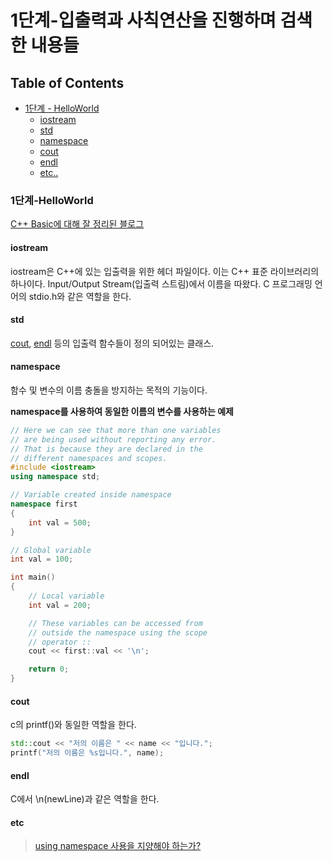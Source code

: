# 1단계-입출력과 사칙연산을 진행하며 검색한 내용들

## Table of Contents

- [1단계 - HelloWorld](#1단계-helloworld)
  - [iostream](#iostream)
  - [std](#std)
  - [namespace](#namespace)
  - [cout](#cout)
  - [endl](#endl)
  - [etc..](#etc)

### 1단계-HelloWorld

[C++ Basic에 대해 잘 정리된 블로그](https://blog.hexabrain.net/159?category=402649)

#### iostream

iostream은 C++에 있는 입출력을 위한 헤더 파일이다. 이는 C++ 표준 라이브러리의
하나이다. Input/Output Stream(입출력 스트림)에서 이름을 따왔다. C 프로그래밍
언어의 stdio.h와 같은 역할을 한다.

#### std

[cout](#cout), [endl](#endl) 등의 입출력 함수들이 정의 되어있는 클래스.

#### namespace

함수 및 변수의 이름 충돌을 방지하는 목적의 기능이다.

**namespace를 사용하여 동일한 이름의 변수를 사용하는 예제**

```cpp
// Here we can see that more than one variables
// are being used without reporting any error.
// That is because they are declared in the
// different namespaces and scopes.
#include <iostream>
using namespace std;

// Variable created inside namespace
namespace first
{
    int val = 500;
}

// Global variable
int val = 100;

int main()
{
    // Local variable
    int val = 200;

    // These variables can be accessed from
    // outside the namespace using the scope
    // operator ::
    cout << first::val << '\n';

    return 0;
}
```



#### cout

c의 printf()와 동일한 역할을 한다.

```cpp
std::cout << "저의 이름은 " << name << "입니다.";
printf("저의 이름은 %s입니다.", name);
```

#### endl

C에서 \n(newLine)과 같은 역할을 한다.

#### etc

> [using namespace 사용을 지양해야 하는가?](https://hashcode.co.kr/questions/80/%EC%99%9C-using-namespace-std%EB%A5%BC-%EC%93%B0%EC%A7%80-%EB%A7%90%EB%9D%BC%EB%8A%94%EA%B1%B0%EC%97%90%EC%9A%94)
